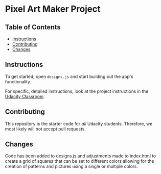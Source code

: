 # Pixel Art Maker Project

## Table of Contents

* [Instructions](#instructions)
* [Contributing](#contributing)
* [Changes](#changes)

## Instructions

To get started, open `designs.js` and start building out the app's functionality.

For specific, detailed instructions, look at the project instructions in the [Udacity Classroom](https://classroom.udacity.com/me).

## Contributing

This repository is the starter code for _all_ Udacity students. Therefore, we most likely will not accept pull requests.

## Changes
Code has been added to designs.js and adjustments made to index.html to create a grid of squares that can be set to different colors allowing for the creation of patterns and pictures using a single or multiple colors.
